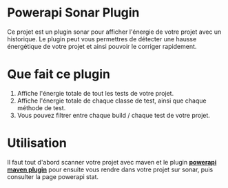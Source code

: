 # Powerapi Sonar Plugin

Ce projet est un plugin sonar pour afficher l'énergie de votre projet avec un historique. Le plugin peut vous permettres de détecter une hausse énergétique de votre projet et ainsi pouvoir le corriger rapidement. 

# Que fait ce plugin

1. Affiche l'énergie totale de tout les tests de votre projet.
2. Affiche l'énergie totale de chaque classe de test, ainsi que chaque méthode de test.
3. Vous pouvez filtrer entre chaque build / chaque test de votre projet. 

# Utilisation

Il faut tout d'abord scanner votre projet avec maven et le plugin **[powerapi maven plugin](https://github.com/adrien1251/powerapiMavenPlugin)** pour ensuite vous rendre dans votre projet sur sonar, puis consulter la page powerapi stat. 
